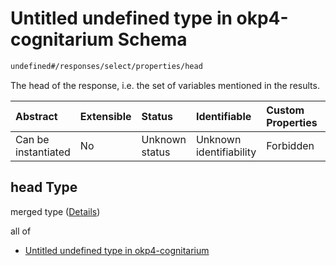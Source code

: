 # Untitled undefined type in okp4-cognitarium Schema

```txt
undefined#/responses/select/properties/head
```

The head of the response, i.e. the set of variables mentioned in the results.

| Abstract            | Extensible | Status         | Identifiable            | Custom Properties | Additional Properties | Access Restrictions | Defined In                                                                     |
| :------------------ | :--------- | :------------- | :---------------------- | :---------------- | :-------------------- | :------------------ | :----------------------------------------------------------------------------- |
| Can be instantiated | No         | Unknown status | Unknown identifiability | Forbidden         | Allowed               | none                | [okp4-cognitarium.json\*](schema/okp4-cognitarium.json "open original schema") |

## head Type

merged type ([Details](okp4-cognitarium-responses-selectresponse-properties-head.md))

all of

*   [Untitled undefined type in okp4-cognitarium](okp4-cognitarium-responses-selectresponse-properties-head-allof-0.md "check type definition")
